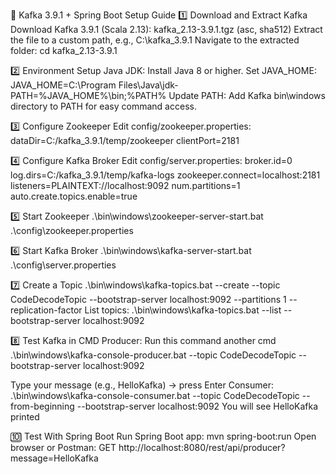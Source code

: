 🚀 Kafka 3.9.1 + Spring Boot Setup Guide
1️⃣ Download and Extract Kafka
Download Kafka 3.9.1 (Scala 2.13): kafka_2.13-3.9.1.tgz (asc, sha512)
Extract the file to a custom path, e.g., C:\kafka_3.9.1
Navigate to the extracted folder:
cd kafka_2.13-3.9.1


2️⃣ Environment Setup
Java JDK: Install Java 8 or higher.
Set JAVA_HOME:
JAVA_HOME=C:\Program Files\Java\jdk-<version>
PATH=%JAVA_HOME%\bin;%PATH%
Update PATH: Add Kafka bin\windows directory to PATH for easy command access.

3️⃣ Configure Zookeeper
Edit config/zookeeper.properties:
dataDir=C:/kafka_3.9.1/temp/zookeeper
clientPort=2181

4️⃣ Configure Kafka Broker
Edit config/server.properties:
broker.id=0
log.dirs=C:/kafka_3.9.1/temp/kafka-logs
zookeeper.connect=localhost:2181
listeners=PLAINTEXT://localhost:9092
num.partitions=1
auto.create.topics.enable=true

5️⃣ Start Zookeeper
.\bin\windows\zookeeper-server-start.bat .\config\zookeeper.properties

6️⃣ Start Kafka Broker
.\bin\windows\kafka-server-start.bat .\config\server.properties

7️⃣ Create a Topic
.\bin\windows\kafka-topics.bat --create --topic CodeDecodeTopic --bootstrap-server localhost:9092 --partitions 1 --replication-factor 
List topics:
.\bin\windows\kafka-topics.bat --list --bootstrap-server localhost:9092

8️⃣ Test Kafka in CMD
Producer:
Run this command another cmd
.\bin\windows\kafka-console-producer.bat --topic CodeDecodeTopic --bootstrap-server localhost:9092

Type your message (e.g., HelloKafka) → press Enter
Consumer:
.\bin\windows\kafka-console-consumer.bat --topic CodeDecodeTopic --from-beginning --bootstrap-server localhost:9092
You will see HelloKafka printed


🔟 Test With Spring Boot
Run Spring Boot app:
mvn spring-boot:run
Open browser or Postman:
GET http://localhost:8080/rest/api/producer?message=HelloKafka
